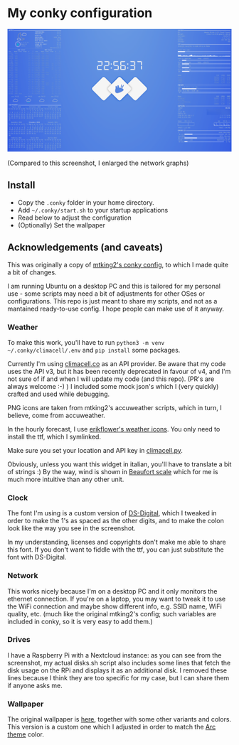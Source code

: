 # My conky configuration

![screenshot](screenshot.png)

(Compared to this screenshot, I enlarged the network graphs)

## Install

* Copy the `.conky` folder in your home directory.
* Add `~/.conky/start.sh` to your startup applications
* Read below to adjust the configuration
* (Optionally) Set the wallpaper

## Acknowledgements (and caveats)

This was originally a copy of [mtking2's conky config](https://github.com/mtking2/conky-config), to which I made quite a bit of changes.

I am running Ubuntu on a desktop PC and this is tailored for my personal use - some scripts may need a bit of adjustments for other OSes or configurations. This repo is just meant to share my scripts, and not as a mantained ready-to-use config. I hope people can make use of it anyway.

### Weather

To make this work, you'll have to run `python3 -m venv ~/.conky/climacell/.env` and `pip install` some packages.

Currently I'm using [climacell.co](https://climacell.co) as an API provider. Be aware that my code uses the API v3, but it has been recently deprecated in favour of v4, and I'm not sure of if and when I will update my code (and this repo). (PR's are always welcome :-) ) I included some mock json's which I (very quickly) crafted and used while debugging.

PNG icons are taken from mtking2's accuweather scripts, which in turn, I believe, come from accuweather.

In the hourly forecast, I use [erikflower's weather icons](https://github.com/erikflowers/weather-icons/). You only need to install the ttf, which I symlinked.

Make sure you set your location and API key in [climacell.py](https://github.com/renyhp/conky-config/blob/main/.conky/climacell/climacell.py#L83-L85).

Obviously, unless you want this widget in italian, you'll have to translate a bit of strings :) By the way, wind is shown in [Beaufort scale](https://en.wikipedia.org/wiki/Beaufort_scale) which for me is much more intuitive than any other unit.

### Clock

The font I'm using is a custom version of [DS-Digital](https://www.dafont.com/ds-digital.font), which I tweaked in order to make the 1's as spaced as the other digits, and to make the colon look like the way you see in the screenshot.

In my understanding, licenses and copyrights don't make me able to share this font. If you don't want to fiddle with the ttf, you can just substitute the font with DS-Digital.

### Network

This works nicely because I'm on a desktop PC and it only monitors the ethernet connection. If you're on a laptop, you may want to tweak it to use the WiFi connection and maybe show different info, e.g. SSID name, WiFi quality, etc. (much like the original mtking2's config; such variables are included in conky, so it is very easy to add them.)

### Drives

I have a Raspberry Pi with a Nextcloud instance: as you can see from the screenshot, my actual disks.sh script also includes some lines that fetch the disk usage on the RPi and displays it as an additional disk. I removed these lines because I think they are too specific for my case, but I can share them if anyone asks me.

### Wallpaper

The original wallpaper is [here](https://www.xfce-look.org/c/1341338), together with some other variants and colors. This version is a custom one which I adjusted in order to match the [Arc theme](https://github.com/jnsh/arc-theme) color.

